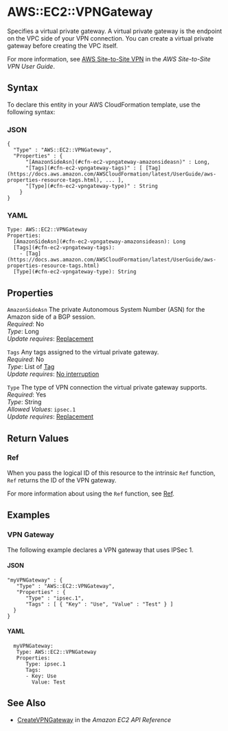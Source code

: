 # AWS::EC2::VPNGateway<a name="aws-resource-ec2-vpn-gateway"></a>

Specifies a virtual private gateway\. A virtual private gateway is the endpoint on the VPC side of your VPN connection\. You can create a virtual private gateway before creating the VPC itself\.

For more information, see [AWS Site\-to\-Site VPN](https://docs.aws.amazon.com/vpn/latest/s2svpn/VPC_VPN.html) in the *AWS Site\-to\-Site VPN User Guide*\.

## Syntax<a name="aws-resource-ec2-vpn-gateway-syntax"></a>

To declare this entity in your AWS CloudFormation template, use the following syntax:

### JSON<a name="aws-resource-ec2-vpn-gateway-syntax.json"></a>

```
{
  "Type" : "AWS::EC2::VPNGateway",
  "Properties" : {
      "[AmazonSideAsn](#cfn-ec2-vpngateway-amazonsideasn)" : Long,
      "[Tags](#cfn-ec2-vpngateway-tags)" : [ [Tag](https://docs.aws.amazon.com/AWSCloudFormation/latest/UserGuide/aws-properties-resource-tags.html), ... ],
      "[Type](#cfn-ec2-vpngateway-type)" : String
    }
}
```

### YAML<a name="aws-resource-ec2-vpn-gateway-syntax.yaml"></a>

```
Type: AWS::EC2::VPNGateway
Properties: 
  [AmazonSideAsn](#cfn-ec2-vpngateway-amazonsideasn): Long
  [Tags](#cfn-ec2-vpngateway-tags): 
    - [Tag](https://docs.aws.amazon.com/AWSCloudFormation/latest/UserGuide/aws-properties-resource-tags.html)
  [Type](#cfn-ec2-vpngateway-type): String
```

## Properties<a name="aws-resource-ec2-vpn-gateway-properties"></a>

`AmazonSideAsn`  <a name="cfn-ec2-vpngateway-amazonsideasn"></a>
The private Autonomous System Number \(ASN\) for the Amazon side of a BGP session\.  
*Required*: No  
*Type*: Long  
*Update requires*: [Replacement](https://docs.aws.amazon.com/AWSCloudFormation/latest/UserGuide/using-cfn-updating-stacks-update-behaviors.html#update-replacement)

`Tags`  <a name="cfn-ec2-vpngateway-tags"></a>
Any tags assigned to the virtual private gateway\.  
*Required*: No  
*Type*: List of [Tag](https://docs.aws.amazon.com/AWSCloudFormation/latest/UserGuide/aws-properties-resource-tags.html)  
*Update requires*: [No interruption](https://docs.aws.amazon.com/AWSCloudFormation/latest/UserGuide/using-cfn-updating-stacks-update-behaviors.html#update-no-interrupt)

`Type`  <a name="cfn-ec2-vpngateway-type"></a>
The type of VPN connection the virtual private gateway supports\.  
*Required*: Yes  
*Type*: String  
*Allowed Values*: `ipsec.1`  
*Update requires*: [Replacement](https://docs.aws.amazon.com/AWSCloudFormation/latest/UserGuide/using-cfn-updating-stacks-update-behaviors.html#update-replacement)

## Return Values<a name="aws-resource-ec2-vpn-gateway-return-values"></a>

### Ref<a name="aws-resource-ec2-vpn-gateway-return-values-ref"></a>

When you pass the logical ID of this resource to the intrinsic `Ref` function, `Ref` returns the ID of the VPN gateway\.

For more information about using the `Ref` function, see [Ref](https://docs.aws.amazon.com/AWSCloudFormation/latest/UserGuide/intrinsic-function-reference-ref.html)\.

## Examples<a name="aws-resource-ec2-vpn-gateway--examples"></a>

### VPN Gateway<a name="aws-resource-ec2-vpn-gateway--examples--VPN_Gateway"></a>

The following example declares a VPN gateway that uses IPSec 1\.

#### JSON<a name="aws-resource-ec2-vpn-gateway--examples--VPN_Gateway--json"></a>

```
"myVPNGateway" : {
   "Type" : "AWS::EC2::VPNGateway",
   "Properties" : {
      "Type" : "ipsec.1",
      "Tags" : [ { "Key" : "Use", "Value" : "Test" } ]
  }
}
```

#### YAML<a name="aws-resource-ec2-vpn-gateway--examples--VPN_Gateway--yaml"></a>

```
  myVPNGateway: 
   Type: AWS::EC2::VPNGateway
   Properties: 
      Type: ipsec.1
      Tags: 
      - Key: Use
        Value: Test
```

## See Also<a name="aws-resource-ec2-vpn-gateway--seealso"></a>
+  [CreateVPNGateway](https://docs.aws.amazon.com/AWSEC2/latest/APIReference/API_CreateVPNGateway.html) in the *Amazon EC2 API Reference*